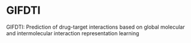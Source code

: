 # GIFDTI
 GIFDTI: Prediction of drug-target interactions based on global molecular and intermolecular interaction representation learning
